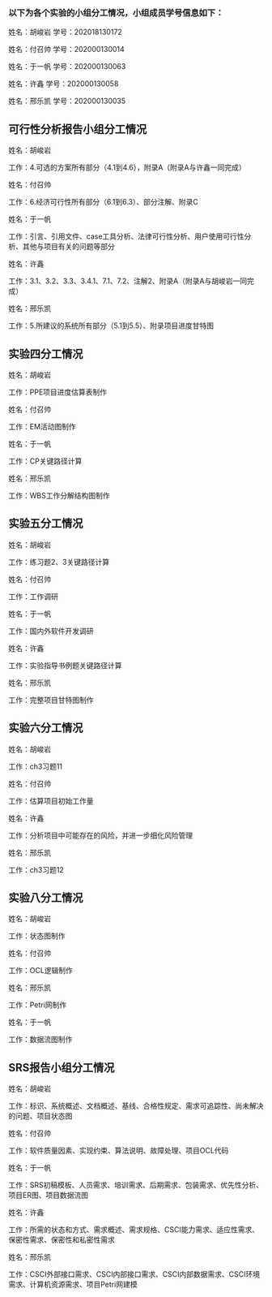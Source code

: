 ### 以下为各个实验的小组分工情况，小组成员学号信息如下：

姓名：胡峻岩  学号：202018130172

姓名：付召帅  学号：202000130014

姓名：于一帆  学号：202000130063

姓名：许鑫  学号：202000130058

姓名：邢乐凯  学号：202000130035



## 可行性分析报告小组分工情况

姓名：胡峻岩

工作：4.可选的方案所有部分（4.1到4.6），附录A（附录A与许鑫一同完成）

姓名：付召帅

工作：6.经济可行性所有部分（6.1到6.3）、部分注解、附录C

姓名：于一帆

工作：引言、引用文件、case工具分析、法律可行性分析、用户使用可行性分析、其他与项目有关的问题等部分

姓名：许鑫

工作：3.1、3.2、3.3、3.4.1、7.1、7.2、注解2、附录A（附录A与胡峻岩一同完成）

姓名：邢乐凯

工作：5.所建议的系统所有部分（5.1到5.5）、附录项目进度甘特图



## 实验四分工情况

姓名：胡峻岩

工作：PPE项目进度估算表制作

姓名：付召帅

工作：EM活动图制作

姓名：于一帆

工作：CP关键路径计算

姓名：邢乐凯

工作：WBS工作分解结构图制作



## 实验五分工情况

姓名：胡峻岩

工作：练习题2、3关键路径计算

姓名：付召帅

工作：工作调研

姓名：于一帆

工作：国内外软件开发调研

姓名：许鑫

工作：实验指导书例题关键路径计算

姓名：邢乐凯

工作：完整项目甘特图制作



## 实验六分工情况

姓名：胡峻岩

工作：ch3习题11

姓名：付召帅

工作：估算项目初始工作量

姓名：许鑫

工作：分析项目中可能存在的风险，并进一步细化风险管理

姓名：邢乐凯

工作：ch3习题12



## 实验八分工情况

姓名：胡峻岩

工作：状态图制作

姓名：付召帅

工作：OCL逻辑制作

姓名：邢乐凯

工作：Petri网制作

姓名：于一帆

工作：数据流图制作



## SRS报告小组分工情况

姓名：胡峻岩

工作：标识、系统概述、文档概述、基线、合格性规定、需求可追踪性、尚未解决的问题、项目状态图

姓名：付召帅

工作：软件质量因素、实现约束、算法说明、故障处理、项目OCL代码

姓名：于一帆

工作：SRS初稿模板、人员需求、培训需求、后期需求、包装需求、优先性分析、项目ER图、项目数据流图

姓名：许鑫

工作：所需的状态和方式、需求概述、需求规格、CSCI能力需求、适应性需求、保密性需求、保密性和私密性需求

姓名：邢乐凯

工作：CSCI外部接口需求、CSCI内部接口需求、CSCI内部数据需求、CSCI环境需求、计算机资源需求、项目Petri网建模
